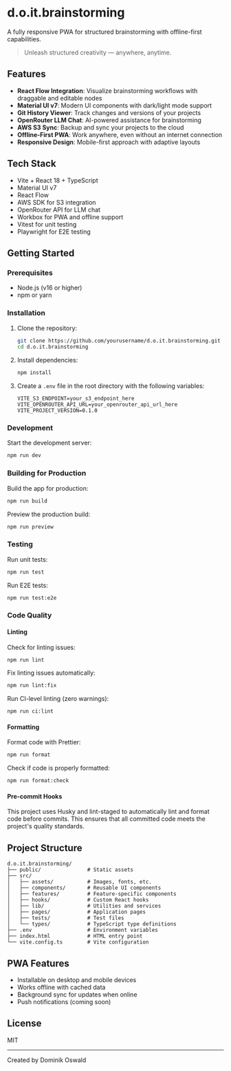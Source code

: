 # d.o.it.brainstorming

A fully responsive PWA for structured brainstorming with offline-first capabilities.

> Unleash structured creativity — anywhere, anytime.

## Features

- **React Flow Integration**: Visualize brainstorming workflows with draggable and editable nodes
- **Material UI v7**: Modern UI components with dark/light mode support
- **Git History Viewer**: Track changes and versions of your projects
- **OpenRouter LLM Chat**: AI-powered assistance for brainstorming
- **AWS S3 Sync**: Backup and sync your projects to the cloud
- **Offline-First PWA**: Work anywhere, even without an internet connection
- **Responsive Design**: Mobile-first approach with adaptive layouts

## Tech Stack

- Vite + React 18 + TypeScript
- Material UI v7
- React Flow
- AWS SDK for S3 integration
- OpenRouter API for LLM chat
- Workbox for PWA and offline support
- Vitest for unit testing
- Playwright for E2E testing

## Getting Started

### Prerequisites

- Node.js (v16 or higher)
- npm or yarn

### Installation

1. Clone the repository:

   ```bash
   git clone https://github.com/yourusername/d.o.it.brainstorming.git
   cd d.o.it.brainstorming
   ```

2. Install dependencies:

   ```bash
   npm install
   ```

3. Create a `.env` file in the root directory with the following variables:

   ```env
   VITE_S3_ENDPOINT=your_s3_endpoint_here
   VITE_OPENROUTER_API_URL=your_openrouter_api_url_here
   VITE_PROJECT_VERSION=0.1.0
   ```

### Development

Start the development server:

```bash
npm run dev
```

### Building for Production

Build the app for production:

```bash
npm run build
```

Preview the production build:

```bash
npm run preview
```

### Testing

Run unit tests:

```bash
npm run test
```

Run E2E tests:

```bash
npm run test:e2e
```

### Code Quality

#### Linting

Check for linting issues:

```bash
npm run lint
```

Fix linting issues automatically:

```bash
npm run lint:fix
```

Run CI-level linting (zero warnings):

```bash
npm run ci:lint
```

#### Formatting

Format code with Prettier:

```bash
npm run format
```

Check if code is properly formatted:

```bash
npm run format:check
```

#### Pre-commit Hooks

This project uses Husky and lint-staged to automatically lint and format code before commits. This ensures that all committed code meets the project's quality standards.

## Project Structure

```text
d.o.it.brainstorming/
├── public/               # Static assets
├── src/
│   ├── assets/           # Images, fonts, etc.
│   ├── components/       # Reusable UI components
│   ├── features/         # Feature-specific components
│   ├── hooks/            # Custom React hooks
│   ├── lib/              # Utilities and services
│   ├── pages/            # Application pages
│   ├── tests/            # Test files
│   └── types/            # TypeScript type definitions
├── .env                  # Environment variables
├── index.html            # HTML entry point
└── vite.config.ts        # Vite configuration
```

## PWA Features

- Installable on desktop and mobile devices
- Works offline with cached data
- Background sync for updates when online
- Push notifications (coming soon)

## License

MIT

---

Created by Dominik Oswald
